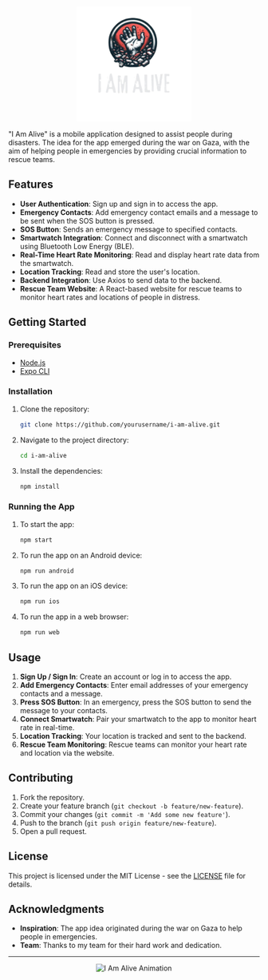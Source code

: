 
<p align="center">
  <img src="https://github.com/razannael/GRADUATION_PROJECT_I_AM_ALIVE_APP/blob/main/assets/i-am-alive.png" alt="I Am Alive" width="230"/>
</p>

"I Am Alive" is a mobile application designed to assist people during disasters. The idea for the app emerged during the war on Gaza, with the aim of helping people in emergencies by providing crucial information to rescue teams.

## Features

- **User Authentication**: Sign up and sign in to access the app.
- **Emergency Contacts**: Add emergency contact emails and a message to be sent when the SOS button is pressed.
- **SOS Button**: Sends an emergency message to specified contacts.
- **Smartwatch Integration**: Connect and disconnect with a smartwatch using Bluetooth Low Energy (BLE).
- **Real-Time Heart Rate Monitoring**: Read and display heart rate data from the smartwatch.
- **Location Tracking**: Read and store the user's location.
- **Backend Integration**: Use Axios to send data to the backend.
- **Rescue Team Website**: A React-based website for rescue teams to monitor heart rates and locations of people in distress.

## Getting Started

### Prerequisites

- [Node.js](https://nodejs.org/)
- [Expo CLI](https://expo.dev/tools)

### Installation

1. Clone the repository:

    ```sh
    git clone https://github.com/yourusername/i-am-alive.git
    ```

2. Navigate to the project directory:

    ```sh
    cd i-am-alive
    ```

3. Install the dependencies:

    ```sh
    npm install
    ```

### Running the App

1. To start the app:

    ```sh
    npm start
    ```

2. To run the app on an Android device:

    ```sh
    npm run android
    ```

3. To run the app on an iOS device:

    ```sh
    npm run ios
    ```

4. To run the app in a web browser:

    ```sh
    npm run web
    ```

## Usage

1. **Sign Up / Sign In**: Create an account or log in to access the app.
2. **Add Emergency Contacts**: Enter email addresses of your emergency contacts and a message.
3. **Press SOS Button**: In an emergency, press the SOS button to send the message to your contacts.
4. **Connect Smartwatch**: Pair your smartwatch to the app to monitor heart rate in real-time.
5. **Location Tracking**: Your location is tracked and sent to the backend.
6. **Rescue Team Monitoring**: Rescue teams can monitor your heart rate and location via the website.

## Contributing

1. Fork the repository.
2. Create your feature branch (`git checkout -b feature/new-feature`).
3. Commit your changes (`git commit -m 'Add some new feature'`).
4. Push to the branch (`git push origin feature/new-feature`).
5. Open a pull request.

## License

This project is licensed under the MIT License - see the [LICENSE](LICENSE) file for details.

## Acknowledgments

- **Inspiration**: The app idea originated during the war on Gaza to help people in emergencies.
- **Team**: Thanks to my team for their hard work and dedication.

---

<p align="center">
  <img src="https://raw.githubusercontent.com/razannael/GRADUATION_PROJECT_I_AM_ALIVE_APP/main/assets/animation.gif" alt="I Am Alive Animation" width="200"/>
</p>

